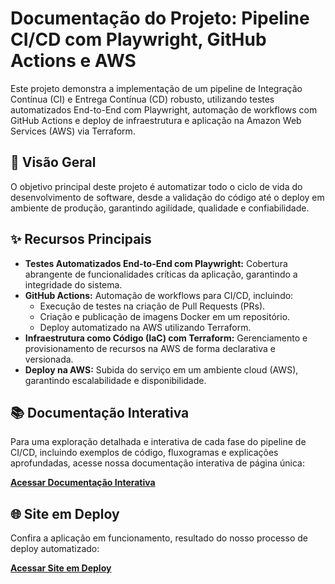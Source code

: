 # Documentação do Projeto: Pipeline CI/CD com Playwright, GitHub Actions e AWS 

Este projeto demonstra a implementação de um pipeline de Integração Contínua (CI) e Entrega Contínua (CD) robusto, utilizando testes automatizados End-to-End com Playwright, automação de workflows com GitHub Actions e deploy de infraestrutura e aplicação na Amazon Web Services (AWS) via Terraform. 

## 🚀 Visão Geral

O objetivo principal deste projeto é automatizar todo o ciclo de vida do desenvolvimento de software, desde a validação do código até o deploy em ambiente de produção, garantindo agilidade, qualidade e confiabilidade.

## ✨ Recursos Principais

* **Testes Automatizados End-to-End com Playwright:** Cobertura abrangente de funcionalidades críticas da aplicação, garantindo a integridade do sistema.
* **GitHub Actions:** Automação de workflows para CI/CD, incluindo:
    * Execução de testes na criação de Pull Requests (PRs).
    * Criação e publicação de imagens Docker em um repositório.
    * Deploy automatizado na AWS utilizando Terraform.
* **Infraestrutura como Código (IaC) com Terraform:** Gerenciamento e provisionamento de recursos na AWS de forma declarativa e versionada.
* **Deploy na AWS:** Subida do serviço em um ambiente cloud (AWS), garantindo escalabilidade e disponibilidade.

## 📚 Documentação Interativa

Para uma exploração detalhada e interativa de cada fase do pipeline de CI/CD, incluindo exemplos de código, fluxogramas e explicações aprofundadas, acesse nossa documentação interativa de página única:

[**Acessar Documentação Interativa**](https://techshop.wuaze.com/resources/views/RafaelFrassettpPipelineCI_CD.html#)

## 🌐 Site em Deploy  

Confira a aplicação em funcionamento, resultado do nosso processo de deploy automatizado:

[**Acessar Site em Deploy**](http://html-app-alb-1210883556.us-east-1.elb.amazonaws.com/)
